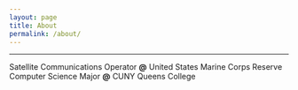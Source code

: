 ```yaml
---
layout: page
title: About
permalink: /about/
---
```


---

Satellite Communications Operator **@** United States Marine Corps Reserve<br/>
Computer Science Major **@** CUNY Queens College<br/>


